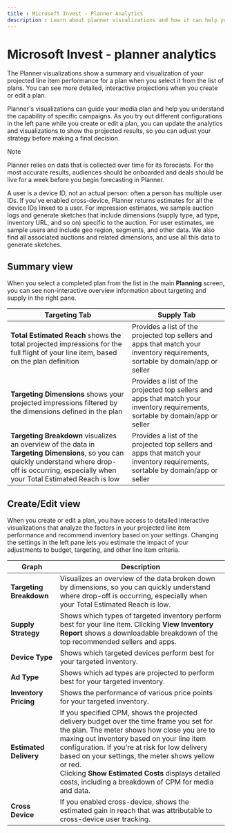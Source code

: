 ```yaml
---
title : Microsoft Invest - Planner Analytics
description : Learn about planner visualizations and how it can help your media plan and you understand the capability of specific campaigns.
---
```



# Microsoft Invest - planner analytics

The Planner visualizations show a summary and visualization of your
projected line item performance for a plan when you select it from the
list of plans. You can see more detailed, interactive projections when
you create or edit a plan.

Planner's visualizations can guide your media plan and help you
understand the capability of specific campaigns.
As you try out different configurations in the left pane while you
create or edit a plan, you can update the analytics and visualizations
to show the projected results, so you can adjust your strategy before
making a final decision.

> [!NOTE]
> Planner relies on data that is collected over time for its forecasts. For the most accurate results, audiences should be onboarded and deals should be live for a week before you begin forecasting in Planner.

A user is a device ID, not an actual person: often a person has multiple
user IDs. If you've enabled cross-device, Planner returns estimates for
all the device IDs linked to a user. For impression estimates, we sample
auction logs and generate sketches that include dimensions (supply type,
ad type, inventory URL, and so on) specific to the auction. For user
estimates, we sample users and include geo region, segments, and other
data. We also find all associated auctions and related dimensions, and
use all this data to generate sketches.

## Summary view

When you select a completed plan from the list in the main
**Planning** screen, you can see non-interactive overview information about targeting and supply in the right pane.

| Targeting Tab | Supply Tab |
|---|---|
| **Total Estimated Reach** shows the total projected impressions for the full flight of your line item, based on the plan definition | Provides a list of the projected top sellers and apps that match your inventory requirements, sortable by domain/app or seller |
| **Targeting Dimensions** shows your projected impressions filtered by the dimensions defined in the plan | Provides a list of the projected top sellers and apps that match your inventory requirements, sortable by domain/app or seller |
| **Targeting Breakdown** visualizes an overview of the data in **Targeting Dimensions**, so you can quickly understand where drop-off is occurring, especially when your Total Estimated Reach is low |Provides a list of the projected top sellers and apps that match your inventory requirements, sortable by domain/app or seller  |

## Create/Edit view

When you create or edit a plan, you have access to detailed interactive
visualizations that analyze the factors in your projected line item
performance and recommend inventory based on your settings. Changing the
settings in the left pane lets you estimate the impact of your
adjustments to budget, targeting, and other line item criteria.

| Graph | Description |
|---|---|
| **Targeting Breakdown** | Visualizes an overview of the data broken down by dimensions, so you can quickly understand where drop-off is occurring, especially when your Total Estimated Reach is low. |
| **Supply Strategy** | Shows which types of targeted inventory perform best for your line item. Clicking **View Inventory Report** shows a downloadable breakdown of the top recommended sellers and apps. |
| **Device Type** | Shows which targeted devices perform best for your targeted inventory. |
| **Ad Type** | Shows which ad types are projected to perform best for your targeted inventory. |
| **Inventory Pricing** | Shows the performance of various price points for your targeted inventory. |
| **Estimated Delivery** | If you specified CPM, shows the projected delivery budget over the time frame you set for the plan. The meter shows how close you are to maxing out inventory based on your line item configuration. If you're at risk for low delivery based on your settings, the meter shows yellow or red.<br>Clicking **Show Estimated Costs** displays detailed costs, including a breakdown of CPM for media and data. |
| **Cross Device** | If you enabled cross-device, shows the estimated gain in reach that was attributable to cross-device user tracking. |
